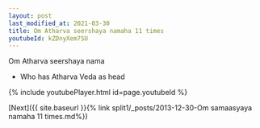 ```yaml
---
layout: post
last_modified_at: 2021-03-30
title: Om Atharva seershaya namaha 11 times
youtubeId: kZDnyXem7SU
---
```

 
 
Om Atharva seershaya nama 
 
 -  Who has Atharva Veda as head 
 
  
 
  
 
 
 
 
 
 


{% include youtubePlayer.html id=page.youtubeId %}
 
[Next]({{ site.baseurl }}{% link  split1/_posts/2013-12-30-Om samaasyaya namaha 11 times.md%})
 
